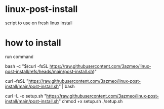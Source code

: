 # linux-post-install
script to use on fresh linux install


# how to install 
run command

bash -c "$(curl -fsSL https://raw.githubusercontent.com/3azmeo/linux-post-install/refs/heads/main/post-install.sh)"


curl -fsSL "https://raw.githubusercontent.com/3azmeo/linux-post-install/main/post-install.sh" | bash




curl -L -o setup.sh "https://raw.githubusercontent.com/3azmeo/linux-post-install/main/post-install.sh"
chmod +x setup.sh
./setup.sh
